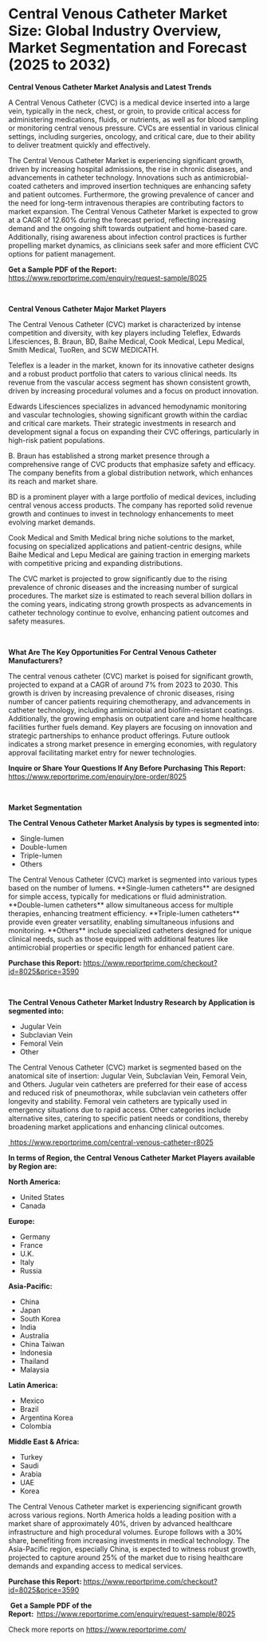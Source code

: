 <p><h1>Central Venous Catheter Market Size: Global Industry Overview, Market Segmentation and Forecast (2025 to 2032)</h1></p><p><strong>Central Venous Catheter Market Analysis and Latest Trends</strong></p>
<p><p>A Central Venous Catheter (CVC) is a medical device inserted into a large vein, typically in the neck, chest, or groin, to provide critical access for administering medications, fluids, or nutrients, as well as for blood sampling or monitoring central venous pressure. CVCs are essential in various clinical settings, including surgeries, oncology, and critical care, due to their ability to deliver treatment quickly and effectively.</p><p>The Central Venous Catheter Market is experiencing significant growth, driven by increasing hospital admissions, the rise in chronic diseases, and advancements in catheter technology. Innovations such as antimicrobial-coated catheters and improved insertion techniques are enhancing safety and patient outcomes. Furthermore, the growing prevalence of cancer and the need for long-term intravenous therapies are contributing factors to market expansion. The Central Venous Catheter Market is expected to grow at a CAGR of 12.60% during the forecast period, reflecting increasing demand and the ongoing shift towards outpatient and home-based care. Additionally, rising awareness about infection control practices is further propelling market dynamics, as clinicians seek safer and more efficient CVC options for patient management.</p></p>
<p><strong>Get a Sample PDF of the Report:&nbsp;</strong> <a href="https://www.reportprime.com/enquiry/request-sample/8025?utm_campaign=3057&utm_medium=2&utm_source=Github&utm_content=ia&utm_term=19032025&utm_id=central-venous-catheter">https://www.reportprime.com/enquiry/request-sample/8025</a></p>
<p>&nbsp;</p>
<p><strong>Central Venous Catheter Major Market Players</strong></p>
<p><p>The Central Venous Catheter (CVC) market is characterized by intense competition and diversity, with key players including Teleflex, Edwards Lifesciences, B. Braun, BD, Baihe Medical, Cook Medical, Lepu Medical, Smith Medical, TuoRen, and SCW MEDICATH. </p><p>Teleflex is a leader in the market, known for its innovative catheter designs and a robust product portfolio that caters to various clinical needs. Its revenue from the vascular access segment has shown consistent growth, driven by increasing procedural volumes and a focus on product innovation.</p><p>Edwards Lifesciences specializes in advanced hemodynamic monitoring and vascular technologies, showing significant growth within the cardiac and critical care markets. Their strategic investments in research and development signal a focus on expanding their CVC offerings, particularly in high-risk patient populations.</p><p>B. Braun has established a strong market presence through a comprehensive range of CVC products that emphasize safety and efficacy. The company benefits from a global distribution network, which enhances its reach and market share.</p><p>BD is a prominent player with a large portfolio of medical devices, including central venous access products. The company has reported solid revenue growth and continues to invest in technology enhancements to meet evolving market demands.</p><p>Cook Medical and Smith Medical bring niche solutions to the market, focusing on specialized applications and patient-centric designs, while Baihe Medical and Lepu Medical are gaining traction in emerging markets with competitive pricing and expanding distributions.</p><p>The CVC market is projected to grow significantly due to the rising prevalence of chronic diseases and the increasing number of surgical procedures. The market size is estimated to reach several billion dollars in the coming years, indicating strong growth prospects as advancements in catheter technology continue to evolve, enhancing patient outcomes and safety measures.</p></p>
<p>&nbsp;</p>
<p><strong>What Are The Key Opportunities For Central Venous Catheter Manufacturers?</strong></p>
<p><p>The central venous catheter (CVC) market is poised for significant growth, projected to expand at a CAGR of around 7% from 2023 to 2030. This growth is driven by increasing prevalence of chronic diseases, rising number of cancer patients requiring chemotherapy, and advancements in catheter technology, including antimicrobial and biofilm-resistant coatings. Additionally, the growing emphasis on outpatient care and home healthcare facilities further fuels demand. Key players are focusing on innovation and strategic partnerships to enhance product offerings. Future outlook indicates a strong market presence in emerging economies, with regulatory approval facilitating market entry for newer technologies.</p></p>
<p><strong>Inquire or Share Your Questions If Any Before Purchasing This Report:</strong> <a href="https://www.reportprime.com/enquiry/pre-order/8025?utm_campaign=3057&utm_medium=2&utm_source=Github&utm_content=ia&utm_term=19032025&utm_id=central-venous-catheter">https://www.reportprime.com/enquiry/pre-order/8025</a></p>
<p>&nbsp;</p>
<p><strong>Market Segmentation</strong></p>
<p><strong>The Central Venous Catheter Market Analysis by types is segmented into:</strong></p>
<p><ul><li>Single-lumen</li><li>Double-lumen</li><li>Triple-lumen</li><li>Others</li></ul></p>
<p><p>The Central Venous Catheter (CVC) market is segmented into various types based on the number of lumens. **Single-lumen catheters** are designed for simple access, typically for medications or fluid administration. **Double-lumen catheters** allow simultaneous access for multiple therapies, enhancing treatment efficiency. **Triple-lumen catheters** provide even greater versatility, enabling simultaneous infusions and monitoring. **Others** include specialized catheters designed for unique clinical needs, such as those equipped with additional features like antimicrobial properties or specific length for enhanced patient care.</p></p>
<p><strong>Purchase this Report:&nbsp;</strong><a href="https://www.reportprime.com/checkout?id=8025&price=3590&utm_campaign=3057&utm_medium=2&utm_source=Github&utm_content=ia&utm_term=19032025&utm_id=central-venous-catheter">https://www.reportprime.com/checkout?id=8025&price=3590</a></p>
<p>&nbsp;</p>
<p><strong>The Central Venous Catheter Market Industry Research by Application is segmented into:</strong></p>
<p><ul><li>Jugular Vein</li><li>Subclavian Vein</li><li>Femoral Vein</li><li>Other</li></ul></p>
<p><p>The Central Venous Catheter (CVC) market is segmented based on the anatomical site of insertion: Jugular Vein, Subclavian Vein, Femoral Vein, and Others. Jugular vein catheters are preferred for their ease of access and reduced risk of pneumothorax, while subclavian vein catheters offer longevity and stability. Femoral vein catheters are typically used in emergency situations due to rapid access. Other categories include alternative sites, catering to specific patient needs or conditions, thereby broadening market applications and enhancing clinical outcomes.</p></p>
<p><a href="https://www.reportprime.com/central-venous-catheter-r8025?utm_campaign=3057&utm_medium=2&utm_source=Github&utm_content=ia&utm_term=19032025&utm_id=central-venous-catheter">&nbsp;https://www.reportprime.com/central-venous-catheter-r8025</a></p>
<p><strong>In terms of Region, the Central Venous Catheter Market Players available by Region are:</strong></p>
<p>
    <p> <strong> North America: </strong>
        <ul>
            <li>United States</li>
            <li>Canada</li>
        </ul>
        </p> 
    <p> <strong> Europe: </strong>
        <ul>
            <li>Germany</li>
            <li>France</li>
            <li>U.K.</li>
            <li>Italy</li>
            <li>Russia</li>
        </ul>
        </p> 
    <p> <strong> Asia-Pacific: </strong>
        <ul>
            <li>China</li>
            <li>Japan</li>
            <li>South Korea</li>
            <li>India</li>
            <li>Australia</li>
            <li>China Taiwan</li>
            <li>Indonesia</li>
            <li>Thailand</li>
            <li>Malaysia</li>
        </ul>
        </p> 
    <p> <strong> Latin America: </strong>
        <ul>
            <li>Mexico</li>
            <li>Brazil</li>
            <li>Argentina Korea</li>
            <li>Colombia</li>
        </ul>
        </p> 
    <p> <strong> Middle East & Africa: </strong>
        <ul>
            <li>Turkey</li>
            <li>Saudi</li>
            <li>Arabia</li>
            <li>UAE</li>
            <li>Korea</li>
        </ul>
    </p>
    </p>
<p><p>The Central Venous Catheter market is experiencing significant growth across various regions. North America holds a leading position with a market share of approximately 40%, driven by advanced healthcare infrastructure and high procedural volumes. Europe follows with a 30% share, benefiting from increasing investments in medical technology. The Asia-Pacific region, especially China, is expected to witness robust growth, projected to capture around 25% of the market due to rising healthcare demands and expanding access to medical services.</p></p>
<p><strong>Purchase this Report: </strong><a href="https://www.reportprime.com/checkout?id=8025&price=3590&utm_campaign=3057&utm_medium=2&utm_source=Github&utm_content=ia&utm_term=19032025&utm_id=central-venous-catheter">https://www.reportprime.com/checkout?id=8025&price=3590</a></p>
<p>&nbsp;<strong>Get a Sample PDF of the Report:&nbsp;&nbsp;</strong><a href="https://www.reportprime.com/enquiry/request-sample/8025?utm_campaign=3057&utm_medium=2&utm_source=Github&utm_content=ia&utm_term=19032025&utm_id=central-venous-catheter">https://www.reportprime.com/enquiry/request-sample/8025</a></p>
<p><strong></strong></p>
<p>Check more reports on <a href="https://www.reportprime.com/?utm_campaign=3057&utm_medium=2&utm_source=Github&utm_content=ia&utm_term=19032025&utm_id=central-venous-catheter">https://www.reportprime.com/</a></p>